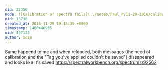 ```yaml
---
cid: 22356
node: ![Calibration of spectra fails](../notes/Paul_P/11-29-2016/calibration-of-spectra-fails)
nid: 13730
created_at: 2016-11-29 19:15:35 +0000
timestamp: 1480446935
uid: 497123
author: xose
---
```


Same happend to me and when reloaded, both messages (the need of calibration and the "Tag you've applied couldn't be saved") dissapeared and looks like It's saved
https://spectralworkbench.org/spectrums/92562